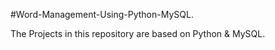 #Word-Management-Using-Python-MySQL.

The Projects in this repository are based on Python &amp; MySQL.
